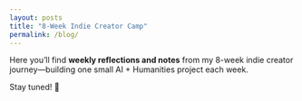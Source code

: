 ```yaml
---
layout: posts
title: "8-Week Indie Creator Camp"
permalink: /blog/
---
```


Here you’ll find **weekly reflections and notes** from my 8-week indie creator journey—building one small AI + Humanities project each week.

Stay tuned! 🚀
